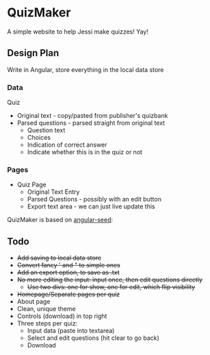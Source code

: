 # QuizMaker
A simple website to help Jessi make quizzes! Yay!

## Design Plan
Write in Angular, store everything in the local data store

### Data
Quiz
* Original text - copy/pasted from publisher's quizbank
* Parsed questions - parsed straight from original text
  * Question text
  * Choices
  * Indication of correct answer
  * Indicate whether this is in the quiz or not

### Pages
* Quiz Page
  * Original Text Entry
  * Parsed Questions - possibly with an edit button
  * Export text area - we can just live update this

QuizMaker is based on [angular-seed](https://github.com/angular/angular-seed):

## Todo
* ~~Add saving to local data store~~
* ~~Convert fancy ' and " to simple ones~~
* ~~Add an export option, to save as .txt~~
* ~~No more editing the input: input once, then edit questions directly~~
  * ~~Use two divs: one for show, one for edit, which flip visibility~~
* ~~Homepage/Separate pages per quiz~~
* About page
* Clean, unique theme
* Controls (download) in top right
* Three steps per quiz:
  * Input data (paste into textarea)
  * Select and edit questions (hit clear to go back)
  * Download
